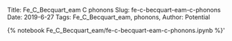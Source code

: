 Title: Fe_C_Becquart_eam C phonons
Slug: fe-c-becquart-eam-c-phonons
Date: 2019-6-27
Tags: Fe_C_Becquart_eam, phonons,
Author: Potential

{% notebook Fe_C_Becquart_eam/fe-c-becquart-eam-c-phonons.ipynb %}'